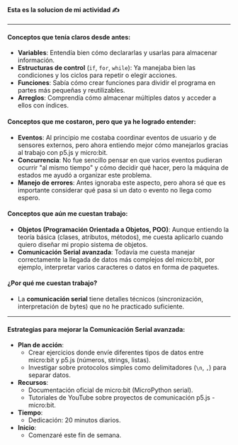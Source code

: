 
#### Esta es la solucion de mi actividad ✍️
---

#### **Conceptos que tenía claros desde antes:**
- **Variables**: Entendía bien cómo declararlas y usarlas para almacenar información.
- **Estructuras de control** (`if`, `for`, `while`): Ya manejaba bien las condiciones y los ciclos para repetir o elegir acciones.
- **Funciones**: Sabía cómo crear funciones para dividir el programa en partes más pequeñas y reutilizables.
- **Arreglos**: Comprendía cómo almacenar múltiples datos y acceder a ellos con índices.

#### **Conceptos que me costaron, pero que ya he logrado entender:**
- **Eventos**: Al principio me costaba coordinar eventos de usuario y de sensores externos, pero ahora entiendo mejor cómo manejarlos gracias al trabajo con p5.js y micro:bit.
- **Concurrencia**: No fue sencillo pensar en que varios eventos pudieran ocurrir "al mismo tiempo" y cómo decidir qué hacer, pero la máquina de estados me ayudó a organizar este problema.
- **Manejo de errores**: Antes ignoraba este aspecto, pero ahora sé que es importante considerar qué pasa si un dato o evento no llega como espero.

#### **Conceptos que aún me cuestan trabajo:**
- **Objetos (Programación Orientada a Objetos, POO)**: 
  Aunque entiendo la teoría básica (clases, atributos, métodos), me cuesta aplicarlo cuando quiero diseñar mi propio sistema de objetos.
- **Comunicación Serial avanzada**:
  Todavía me cuesta manejar correctamente la llegada de datos más complejos del micro:bit, por ejemplo, interpretar varios caracteres o datos en forma de paquetes.

####  **¿Por qué me cuestan trabajo?**
- La **comunicación serial** tiene detalles técnicos (sincronización, interpretación de bytes) que no he practicado suficiente.

---

#### **Estrategias para mejorar la Comunicación Serial avanzada:**
- **Plan de acción**:
  - Crear ejercicios donde envíe diferentes tipos de datos entre micro:bit y p5.js (números, strings, listas).
  - Investigar sobre protocolos simples como delimitadores (`\n`, `,`) para separar datos.
- **Recursos**:
  - Documentación oficial de micro:bit (MicroPython serial).
  - Tutoriales de YouTube sobre proyectos de comunicación p5.js - micro:bit.
- **Tiempo**:
  - Dedicación: 20 minutos diarios.
- **Inicio**:
  - Comenzaré este fin de semana.

